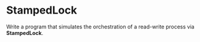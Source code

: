 # StampedLock
Write a program that simulates the orchestration of a read-write process via **StampedLock**.
